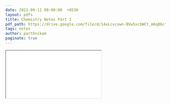 ```yaml
---
date: 2021-09-11 00:00:00  +0530
layout: pdfs
title: Chemistry Notes Part 1
pdf_path: https://drive.google.com/file/d/14xLcvcown-BVwSxcbWCt_m6q06ctPJRx/preview?usp=sharing
tags: notes
author: parthnikam
paginate: true
---
```


<iframe class="embed-pdf" src="{{ page.pdf_path }}#toolbar=0" seamless="seamless" scrolling="no" style="overflow:hidden"></iframe>
